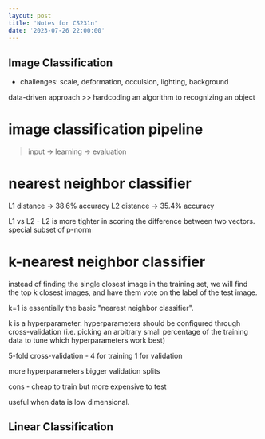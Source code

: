 ```yaml
---
layout: post
title: 'Notes for CS231n'
date: '2023-07-26 22:00:00'
---
```


## Image Classification 

- challenges: scale, deformation, occulsion, lighting, background

data-driven approach >> hardcoding an algorithm to recognizing an object

# image classification pipeline

> input -> learning -> evaluation

# nearest neighbor classifier

L1 distance -> 38.6% accuracy
L2 distance -> 35.4% accuracy

L1 vs L2 - L2 is more tighter in scoring the difference between two vectors. special subset of p-norm

# k-nearest neighbor classifier

instead of finding the single closest image in the training set, we will find the top k closest images, and have them vote on the label of the test image. 

k=1 is essentially the basic "nearest neighbor classifier". 

k is a hyperparameter. 
hyperparameters should be configured through cross-validation (i.e. picking an arbitrary small percentage of the training data to tune which hyperparameters work best)

5-fold cross-validation - 4 for training 1 for validation

more hyperparameters bigger validation splits

cons - cheap to train but more expensive to test

useful when data is low dimensional. 

## Linear Classification



